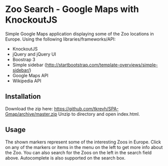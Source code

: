 # Zoo Search - Google Maps with KnockoutJS
Simple Google Maps application displaying some of the Zoo locations in Europe.
Using the following libraries/frameworks/API:
* KnockoutJS
* jQuery and jQuery UI
* Boostrap 3 
* Simple sidebar (http://startbootstrap.com/template-overviews/simple-sidebar/)
* Google Maps API
* Wikipedia API


Installation
------------
Download the zip here:
https://github.com/tkrevh/SPA-Gmap/archive/master.zip
Unzip to directory and open index.html.

Usage
-----
The shown markers represent some of the interesting Zoos in Europe.
Click on any of the markers or items in the menu on the left to get more info 
about the Zoo. You can also search for the Zoos on the left in the search field
above. Autocomplete is also supported on the search box.